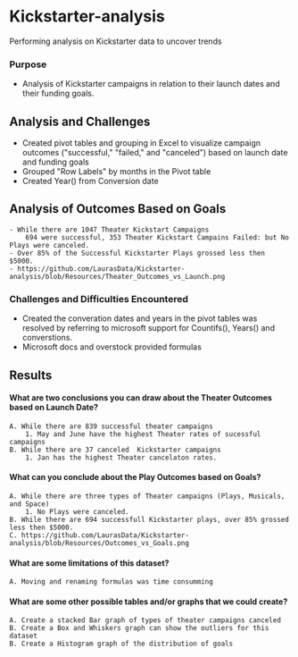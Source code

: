 # Kickstarter-analysis
Performing analysis on Kickstarter data to uncover trends

### Purpose
- Analysis of Kickstarter campaigns in relation to their launch dates and their funding goals.

## Analysis and Challenges
- Created pivot tables and grouping in Excel to visualize campaign outcomes ("successful," "failed," and "canceled") based on launch date and funding goals
- Grouped "Row Labels" by months in the Pivot table
- Created Year() from Conversion date

## Analysis of Outcomes Based on Goals
    - While there are 1047 Theater Kickstart Campaigns
        694 were successful, 353 Theater Kickstart Campains Failed: but No Plays were canceled.
    - Over 85% of the Successful Kickstarter Plays grossed less then $5000.
    - https://github.com/LaurasData/Kickstarter-analysis/blob/Resources/Theater_Outcomes_vs_Launch.png
       
### Challenges and Difficulties Encountered
- Created the converation dates and years in the pivot tables was resolved by referring to microsoft support for Countifs(), Years() and converstions.
- Microsoft docs and overstock provided formulas 

## Results

#### What are two conclusions you can draw about the Theater Outcomes based on Launch Date?
    A. While there are 839 successful theater campaigns
        1. May and June have the highest Theater rates of sucessful campaigns
    B. While there are 37 canceled  Kickstarter campaigns
        1. Jan has the highest Theater cancelaton rates.
   
#### What can you conclude about the Play Outcomes based on Goals?
    A. While there are three types of Theater campaigns (Plays, Musicals, and Space)
        1. No Plays were canceled.
    B. While there are 694 successfull Kickstarter plays, over 85% grossed less then $5000.
    C. https://github.com/LaurasData/Kickstarter-analysis/blob/Resources/Outcomes_vs_Goals.png

#### What are some limitations of this dataset?
    A. Moving and renaming formulas was time consumming

#### What are some other possible tables and/or graphs that we could create?
    A. Create a stacked Bar graph of types of theater campaigns canceled
    B. Create a Box and Whiskers graph can show the outliers for this dataset
    B. Create a Histogram graph of the distribution of goals

